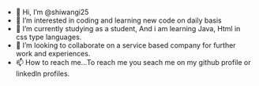 - 👋 Hi, I’m @shiwangi25
- 👀 I’m interested in coding and learning new code on daily basis
- 🌱 I’m currently  studying as a student, And i am learning Java, Html in css type languages.
- 💞️ I’m looking to collaborate on a service based company for further work and experiences.
- 📫 How to reach me...To reach me you seach me on my github profile or linkedln profiles.

<!---
shiwangi25/shiwangi25 is a ✨ special ✨ repository because its `README.md` (this file) appears on your GitHub profile.
You can click the Preview link to take a look at your changes.
--->
